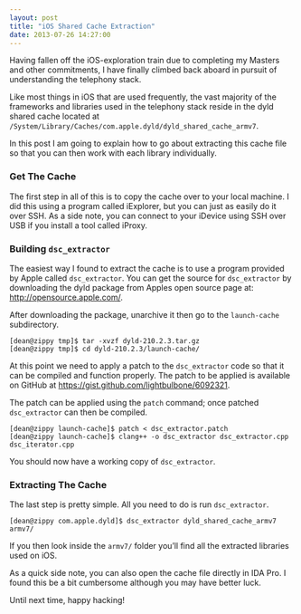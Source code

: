 ```yaml
---
layout: post
title: "iOS Shared Cache Extraction"
date: 2013-07-26 14:27:00
---
```


Having fallen off the iOS-exploration train due to completing my  Masters and other commitments, I have finally climbed back aboard in pursuit of understanding the telephony stack.

Like most things in iOS that are used frequently, the vast majority of the frameworks and libraries used in the telephony stack reside in the dyld shared cache located at `/System/Library/Caches/com.apple.dyld/dyld_shared_cache_armv7`.

In this post I am going to explain how to go about extracting this cache file so that you can then work with each library individually.

### Get The Cache

The first step in all of this is to copy the cache over to your local machine.  I did this using a program called iExplorer, but you can just as easily do it over SSH.  As a side note, you can connect to your iDevice using SSH over USB if you install a tool called iProxy.

### Building `dsc_extractor`

The easiest way I found to extract the cache is to use a program provided by Apple called `dsc_extractor`.  You can get the source for `dsc_extractor` by downloading the dyld package from Apples open source page at: http://opensource.apple.com/.

After downloading the package, unarchive it then go to the `launch-cache` subdirectory.

~~~
[dean@zippy tmp]$ tar -xvzf dyld-210.2.3.tar.gz
[dean@zippy tmp]$ cd dyld-210.2.3/launch-cache/
~~~

At this point we need to apply a patch to the `dsc_extractor` code so that it can be compiled and function properly.  The patch to be applied is available on GitHub at https://gist.github.com/lightbulbone/6092321.

The patch can be applied using the `patch` command; once patched `dsc_extractor` can then be compiled.

~~~
[dean@zippy launch-cache]$ patch < dsc_extractor.patch
[dean@zippy launch-cache]$ clang++ -o dsc_extractor dsc_extractor.cpp dsc_iterator.cpp
~~~

You should now have a working copy of `dsc_extractor`.

### Extracting The Cache

The last step is pretty simple.  All you need to do is run `dsc_extractor`.

~~~
[dean@zippy com.apple.dyld]$ dsc_extractor dyld_shared_cache_armv7 armv7/
~~~

If you then look inside the `armv7/` folder you’ll find all the extracted libraries used on iOS.

As a quick side note, you can also open the cache file directly in IDA Pro.  I found this be a bit cumbersome although you may have better luck.

Until next time, happy hacking!


